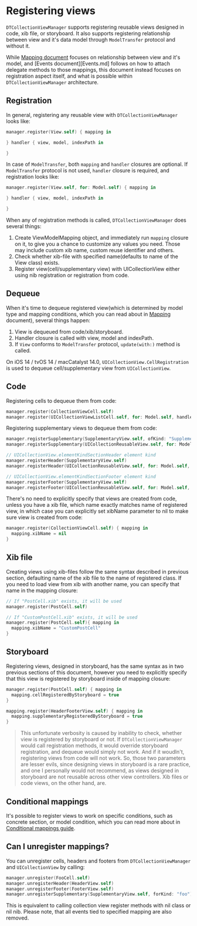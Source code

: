 # Registering views

`DTCollectionViewManager` supports registering reusable views designed in code, xib file, or storyboard. It also supports registering relationship between view and it's data model through `ModelTransfer` protocol and without it.

While [Mapping document](Mapping.md) focuses on relationship between view and it's model, and [Events document][Events.md] follows on how to attach delegate methods to those mappings, this document instead focuses on registration aspect itself, and what is possible within `DTCollectionViewManager` architecture.

## Registration

In general, registering any reusable view with `DTCollectionViewManager` looks like:

```swift
manager.register(View.self) { mapping in

} handler { view, model, indexPath in

}
```

In case of `ModelTransfer`, both `mapping` and `handler` closures are optional. If `ModelTransfer` protocol is not used, `handler` closure is required, and registration looks like:

```swift
manager.register(View.self, for: Model.self) { mapping in

} handler { view, model, indexPath in

}
```

When any of registration methods is called, `DTCollectionViewManager` does several things:

1. Create ViewModelMapping object, and immediately run `mapping` closure on it, to give you a chance to customize any values you need. Those may include custom xib name, custom reuse identifier and others.
2. Check whether xib-file with specified name(defaults to name of the View class) exists.
3. Register view(cell/supplementary view) with UICollectionView either using nib registration or registration from code.

## Dequeue

When it's time to dequeue registered view(which is determined by model type and mapping conditions, which you can read about in [Mapping](Mapping.md) document), several things happen:

1. View is dequeued from code/xib/storyboard.
2. Handler closure is called with view, model and indexPath.
3. If `View` conforms to `ModelTransfer` protocol, `update(with:)` method is called.

On iOS 14 / tvOS 14 / macCatalyst 14.0, `UICollectionView.CellRegistration` is used to dequeue cell/supplementary view from `UICollectionView`.

## Code

Registering cells to dequeue them from code:

```swift
manager.register(CollectionViewCell.self)
manager.register(UICollectionViewListCell.self, for: Model.self, handler: { cell, model, indexPath in })
```

Registering supplementary views to dequeue them from code:

```swift
manager.registerSupplementary(SupplementaryView.self, ofKind: "SupplementaryKind")
manager.registerSupplementary(UICollectionReusableView.self, for: Model.self, ofKind: "SupplementaryKind", handler: { cell, model, indexPath in })

// UICollectionView.elementKindSectionHeader element kind
manager.registerHeader(SupplementaryView.self)
manager.registerHeader(UICollectionReusableView.self, for: Model.self, handler: { view, model, indexPath in })

// UICollectionView.elementKindSectionFooter element kind
manager.registerFooter(SupplementaryView.self)
manager.registerFooter(UICollectionReusableView.self, for: Model.self, handler: { view, model, indexPath in })
```

There's no need to explicitly specify that views are created from code, unless you have a xib file, which name exactly matches name of registered view, in which case you can explicitly set xibName parameter to nil to make sure view is created from code:

```swift
manager.register(CollectionViewCell.self) { mapping in
  mapping.xibName = nil
}
```

## Xib file

Creating views using xib-files follow the same syntax described in previous section, defaulting name of the xib file to the name of registered class. If you need to load view from xib with another name, you can specify that name in the mapping closure:

```swift
// If "PostCell.xib" exists, it will be used
manager.register(PostCell.self)

// If "CustomPostCell.xib" exists, it will be used
manager.register(PostCell.self){ mapping in
  mapping.xibName = "CustomPostCell"
}
```

## Storyboard

Registering views, designed in storyboard, has the same syntax as in two previous sections of this document, however you need to explicitly specify that this view is registered by storyboard inside of mapping closure:

```swift
manager.register(PostCell.self) { mapping in
  mapping.cellRegisteredByStoryboard = true
}

mapping.register(HeaderFooterView.self) { mapping in
  mapping.supplementaryRegisteredByStoryboard = true
}
```
  >This unfortunate verbosity is caused by inability to check, whether view is registered by storyboard or not. If `DTCollectionViewManager` would call registration methods, it would override storyboard registration, and dequeue would simply not work. And if it woudln't, registering views from code will not work. So, those two parameters are lesser evils, since designing views in storyboard is a rare practice, and one I personally would not recommend, as views designed in storyboard are not reusable across other view controllers. Xib files or code views, on the other hand, are.

## Conditional mappings

It's possible to register views to work on specific conditions, such as concrete section, or model condition, which you can read more about in [Conditional mappings guide](Conditional%20mappings.md).

## Can I unregister mappings?

You can unregister cells, headers and footers from `DTCollectionViewManager` and `UICollectionView` by calling:

```swift
manager.unregister(FooCell.self)
manager.unregisterHeader(HeaderView.self)
manager.unregisterFooter(FooterView.self)
manager.unregisterSupplementary(SupplementaryView.self, forKind: "foo")
```

This is equivalent to calling collection view register methods with nil class or nil nib. Please note, that all events tied to specified mapping are also removed.
